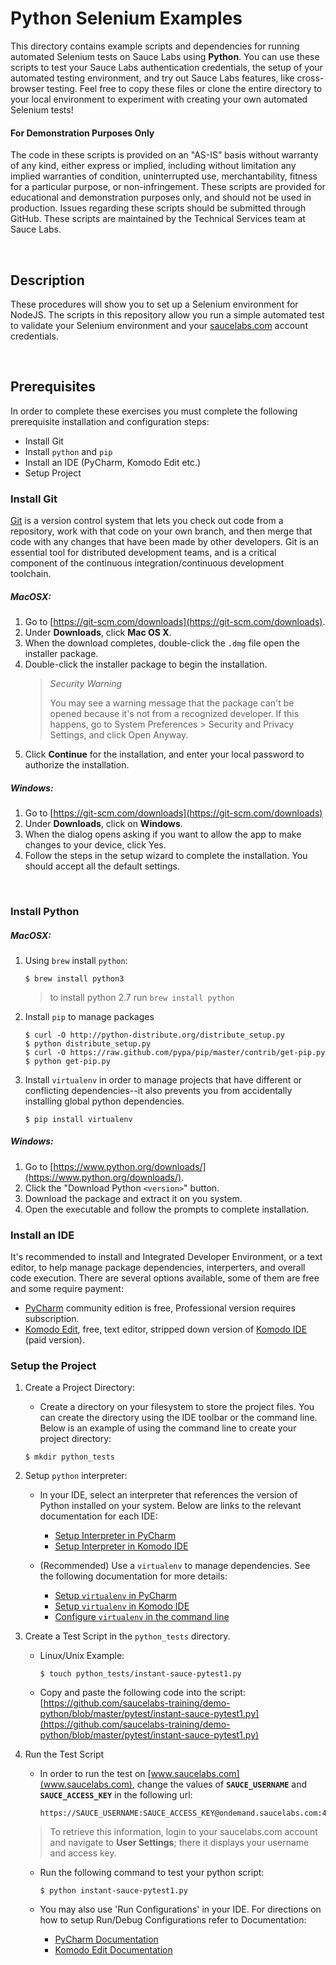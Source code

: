 # Python Selenium Examples

This directory contains example scripts and dependencies for running automated Selenium tests on Sauce Labs using **Python**. You can use these scripts to test your Sauce Labs authentication credentials, the setup of your automated testing environment, and try out Sauce Labs features, like cross-browser testing. Feel free to copy these files or clone the entire directory to your local environment to experiment with creating your own automated Selenium tests!

#### For Demonstration Purposes Only

The code in these scripts is provided on an "AS-IS” basis without warranty of any kind, either express or implied, including without limitation any implied warranties of condition, uninterrupted use, merchantability, fitness for a particular purpose, or non-infringement. These scripts are provided for educational and demonstration purposes only, and should not be used in production. Issues regarding these scripts should be submitted through GitHub. These scripts are maintained by the Technical Services team at Sauce Labs.

<br />

## Description

These procedures will show you to set up a Selenium environment for NodeJS. The scripts in this repository allow you run a simple automated test to validate your Selenium environment and your [saucelabs.com](https://app.saucelabs.com/login) account credentials.

<br />

## Prerequisites

In order to complete these exercises you must complete the following prerequisite installation and configuration steps:

* Install Git
* Install `python` and `pip`
* Install an IDE (PyCharm, Komodo Edit etc.)
* Setup Project

### Install Git

[Git](https://git-scm.com/doc) is a version control system that lets you check out code from a repository, 
work with that code on your own branch, and then merge that code with any changes that have been made by other developers. 
Git is an essential tool for distributed development teams, and is a critical component of the continuous 
integration/continuous development toolchain.

##### MacOSX:

1. Go to [https://git-scm.com/downloads](https://git-scm.com/downloads).
2. Under **Downloads**, click **Mac OS X**.
3. When the download completes, double-click the `.dmg` file open the installer package.
4. Double-click the installer package to begin the installation.
    > *Security Warning*
    >
    > You may see a warning message that the package can't be opened because it's not from a recognized developer. 
    If this happens, go to System Preferences > Security and Privacy Settings, and click Open Anyway.
5. Click **Continue** for the installation, and enter your local password to authorize the installation.

##### Windows:

1. Go to [https://git-scm.com/downloads](https://git-scm.com/downloads)
2. Under **Downloads**, click on **Windows**.
3. When the dialog opens asking if you want to allow the app to make changes to your device, click Yes.
4. Follow the steps in the setup wizard to complete the installation. You should accept all the default settings.
<br />

### Install Python


##### MacOSX:
1. Using `brew` install `python`:
   
    ```
    $ brew install python3
    ```
    > to install python 2.7 run ```brew install python```
    
2. Install `pip` to manage packages
    
    ```
    $ curl -O http://python-distribute.org/distribute_setup.py
    $ python distribute_setup.py
    $ curl -O https://raw.github.com/pypa/pip/master/contrib/get-pip.py
    $ python get-pip.py
    ```
    
3. Install `virtualenv` in order to manage projects that have different or conflicting dependencies--it also prevents you from accidentally installing global python dependencies.
    ```
    $ pip install virtualenv
    ```

    
##### Windows:
1. Go to [https://www.python.org/downloads/](https://www.python.org/downloads/).
2. Click the "Download Python `<version>`" button.
3. Download the package and extract it on you system.
4. Open the executable and follow the prompts to complete installation.

### Install an IDE

It's recommended to install and Integrated Developer Environment, or a text editor, to help manage package dependencies, interperters, and overall code execution. There are several options available, some of them are free and some require payment:

* [PyCharm](https://www.jetbrains.com/pycharm/download/) community edition is free, Professional version requires subscription.
* [Komodo Edit](https://www.activestate.com/komodo-edit), free, text editor, stripped down version of [Komodo IDE](https://www.activestate.com/products/komodo-ide/features/) (paid version).

### Setup the Project


1. Create a Project Directory:
    * Create a directory on your filesystem to store the project files. You can create the directory using the IDE toolbar or the command line. Below is an example of using the command line to create your project directory:

    ```
    $ mkdir python_tests
    ```
    
2. Setup `python` interpreter:
    * In your IDE, select an interpreter that references the version of Python installed on your system. Below are links to the relevant documentation for each IDE:
        * [Setup Interpreter in PyCharm](https://www.jetbrains.com/help/pycharm/configuring-python-interpreter.html)
        * [Setup Interpreter in Komodo IDE](http://docs.komodoide.com/Manual/tutorial/pythontut#python-tutorial-komodo-ide-only_analyzing-the-python-files_setting-up-the-preprocess-py-program_lines-59-to-65-importing-standard-python-modules)
    
    * (Recommended) Use a `virtualenv` to manage dependencies. See the following documentation for more details:
        * [Setup `virtualenv` in PyCharm](https://www.jetbrains.com/help/pycharm/creating-virtual-environment.html)
        * [Setup `virtualenv` in Komodo IDE](http://docs.komodoide.com/Manual/tutorial/pythontut#python-tutorial-komodo-ide-only_analyzing-the-python-files_setting-up-the-preprocess-py-program_lines-59-to-65-importing-standard-python-modules)
        * [Configure `virtualenv` in the command line](https://virtualenv.pypa.io/en/latest/userguide/#usage)
    
3. Create a Test Script in the `python_tests` directory.
    * Linux/Unix Example:
        ```
        $ touch python_tests/instant-sauce-pytest1.py
        ```
    * Copy and paste the following code into the script: [https://github.com/saucelabs-training/demo-python/blob/master/pytest/instant-sauce-pytest1.py](https://github.com/saucelabs-training/demo-python/blob/master/pytest/instant-sauce-pytest1.py)
    
5. Run the Test Script
    * In order to run the test on [www.saucelabs.com](www.saucelabs.com), change the values of **`SAUCE_USERNAME`** and **`SAUCE_ACCESS_KEY`** in the following url:
    
        ```
        https://SAUCE_USERNAME:SAUCE_ACCESS_KEY@ondemand.saucelabs.com:443/wd/hub'
        ```
    > To retrieve this information, login to your saucelabs.com account and navigate to **User Settings**; there it displays your username and access key.
    
    * Run the following command to test your python script:
        ```
        $ python instant-sauce-pytest1.py
        ```
        
    * You may also use 'Run Configurations' in your IDE. For directions on how to setup Run/Debug Configurations refer to Documentation:
        * [PyCharm Documentation](https://www.jetbrains.com/help/pycharm/creating-and-editing-run-debug-configurations.html)
        * [Komodo Edit Documentation](http://docs.komodoide.com/manual)